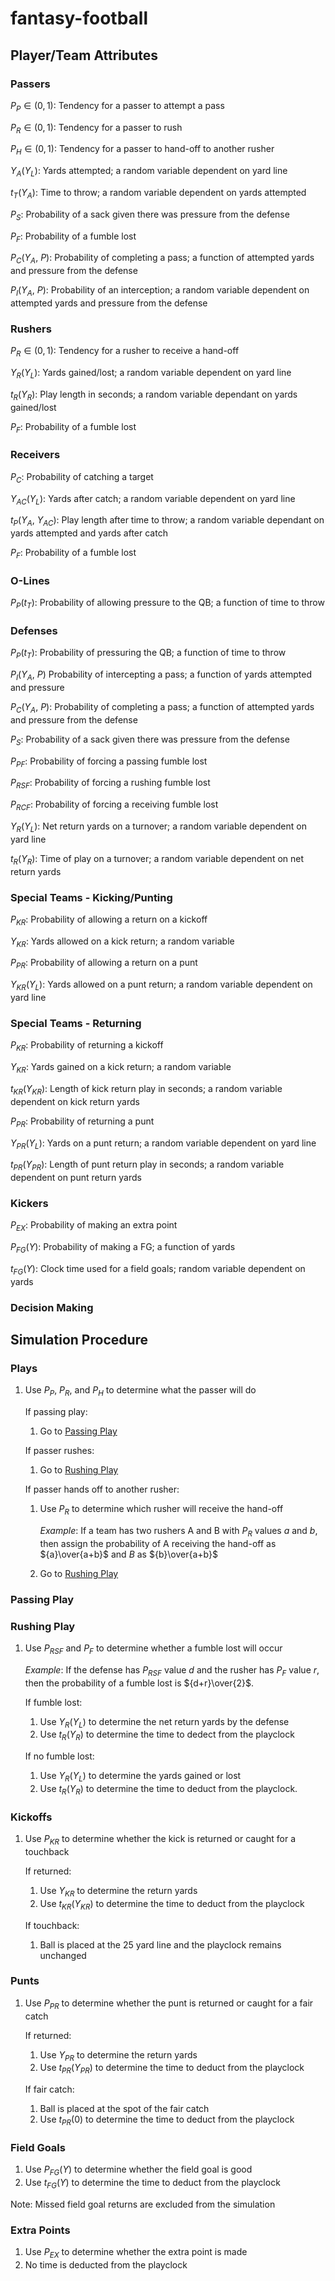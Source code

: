 # fantasy-football

## Player/Team Attributes

### Passers

$P_P\in(0,1):$ Tendency for a passer to attempt a pass

$P_R\in(0,1):$ Tendency for a passer to rush

$P_H\in(0,1):$ Tendency for a passer to hand-off to another rusher

$Y_A(Y_L):$ Yards attempted; a random variable dependent on yard line

$t_T(Y_A):$ Time to throw; a random variable dependent on yards attempted

$P_S:$ Probability of a sack given there was pressure from the defense

$P_F:$ Probability of a fumble lost

$P_C(Y_A,\ P):$ Probability of completing a pass; a function of attempted yards and pressure from the defense

$P_I(Y_A,\ P):$ Probability of an interception; a random variable dependent on attempted yards and pressure from the defense

### Rushers

$P_R\in(0,1):$ Tendency for a rusher to receive a hand-off

$Y_R(Y_L):$ Yards gained/lost; a random variable dependent on yard line

$t_R(Y_R):$ Play length in seconds; a random variable dependant on yards gained/lost

$P_F:$ Probability of a fumble lost

### Receivers

$P_C:$ Probability of catching a target

$Y_{AC}(Y_L):$ Yards after catch; a random variable dependent on yard line

$t_P(Y_A,\ Y_{AC}):$ Play length after time to throw; a random variable dependant on yards attempted and yards after catch

$P_F:$ Probability of a fumble lost

### O-Lines

$P_P(t_T):$ Probability of allowing pressure to the QB; a function of time to throw

### Defenses

$P_P(t_T):$ Probability of pressuring the QB; a function of time to throw

$P_I(Y_A,\ P)$ Probability of intercepting a pass; a function of yards attempted and pressure

$P_C(Y_A,\ P):$ Probability of completing a pass; a function of attempted yards and pressure from the defense

$P_S:$ Probability of a sack given there was pressure from the defense

$P_{PF}:$ Probability of forcing a passing fumble lost

$P_{RSF}:$ Probability of forcing a rushing fumble lost

$P_{RCF}:$ Probability of forcing a receiving fumble lost

$Y_R(Y_L):$ Net return yards on a turnover; a random variable dependent on yard line

$t_R(Y_R):$ Time of play on a turnover; a random variable dependent on net return yards

### Special Teams - Kicking/Punting

$P_{KR}:$ Probability of allowing a return on a kickoff

$Y_{KR}:$ Yards allowed on a kick return; a random variable

$P_{PR}:$ Probability of allowing a return on a punt

$Y_{KR}(Y_L):$ Yards allowed on a punt return; a random variable dependent on yard line

### Special Teams - Returning

$P_{KR}:$ Probability of returning a kickoff

$Y_{KR}:$ Yards gained on a kick return; a random variable

$t_{KR}(Y_{KR}):$ Length of kick return play in seconds; a random variable dependent on kick return yards

$P_{PR}:$ Probability of returning a punt

$Y_{PR}(Y_L):$ Yards on a punt return; a random variable dependent on yard line

$t_{PR}(Y_{PR}):$ Length of punt return play in seconds; a random variable dependent on punt return yards

### Kickers

$P_{EX}:$ Probability of making an extra point

$P_{FG}(Y):$ Probability of making a FG; a function of yards

$t_{FG}(Y):$ Clock time used for a field goals; random variable dependent on yards

### Decision Making

## Simulation Procedure

### Plays

1. Use $P_P$, $P_R$, and $P_H$ to determine what the passer will do

   If passing play:

   1. Go to [Passing Play](#passing-play)

   If passer rushes:

   1. Go to [Rushing Play](#rushing-play)

   If passer hands off to another rusher:

   1. Use $P_R$ to determine which rusher will receive the hand-off

      _Example_: If a team has two rushers A and B with $P_R$ values $a$ and $b$, then assign the probability of A receiving the hand-off as ${a}\over{a+b}$ and $B$ as ${b}\over{a+b}$

   2. Go to [Rushing Play](#rushing-play)

### Passing Play

### Rushing Play

1.  Use $P_{RSF}$ and $P_F$ to determine whether a fumble lost will occur

    _Example_: If the defense has $P_{RSF}$ value $d$ and the rusher has $P_{F}$ value $r$, then the probability of a fumble lost is ${d+r}\over{2}$.

    If fumble lost:

    1. Use $Y_R(Y_L)$ to determine the net return yards by the defense
    2. Use $t_R(Y_R)$ to determine the time to dedect from the playclock

    If no fumble lost:

    1. Use $Y_R(Y_L)$ to determine the yards gained or lost
    2. Use $t_R(Y_R)$ to determine the time to deduct from the playclock.

### Kickoffs

1. Use $P_{KR}$ to determine whether the kick is returned or caught for a touchback

   If returned:

   1. Use $Y_{KR}$ to determine the return yards
   2. Use $t_{KR}(Y_{KR})$ to determine the time to deduct from the playclock

   If touchback:

   1. Ball is placed at the 25 yard line and the playclock remains unchanged

### Punts

1. Use $P_{PR}$ to determine whether the punt is returned or caught for a fair catch

   If returned:

   1. Use $Y_{PR}$ to determine the return yards
   2. Use $t_{PR}(Y_{PR})$ to determine the time to deduct from the playclock

   If fair catch:

   1. Ball is placed at the spot of the fair catch
   2. Use $t_{PR}(0)$ to determine the time to deduct from the playclock

### Field Goals

1. Use $P_{FG}(Y)$ to determine whether the field goal is good
2. Use $t_{FG}(Y)$ to determine the time to deduct from the playclock

Note: Missed field goal returns are excluded from the simulation

### Extra Points

1. Use $P_{EX}$ to determine whether the extra point is made
2. No time is deducted from the playclock
